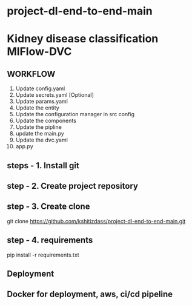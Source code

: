# project-dl-end-to-end-main

# Kidney disease classification MlFlow-DVC

## WORKFLOW
1. Update config.yaml
2. Update secrets.yaml [Optional]
3. Update params.yaml
4. Update the entity
5. Update the configuration manager in src config
6. Update the components
7. Update the pipline
8. update the main.py
9. Update the dvc.yaml
10. app.py

## steps - 1. Install git

## step - 2. Create project repository

## step - 3. Create clone
git clone https://github.com/kshitizdass/project-dl-end-to-end-main.git

## step - 4. requirements
pip install -r requirements.txt

## Deployment
## Docker for deployment, aws, ci/cd pipeline


